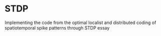 # STDP
Implementing the code from the optimal localist and distributed coding of spatiotemporal spike patterns through STDP essay
